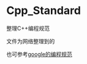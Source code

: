 #  Cpp_Standard

整理C++编程规范

文件为网络整理到的

也可参考[google的编程规范](https://zh-google-styleguide.readthedocs.io/en/latest/google-cpp-styleguide/contents/)

